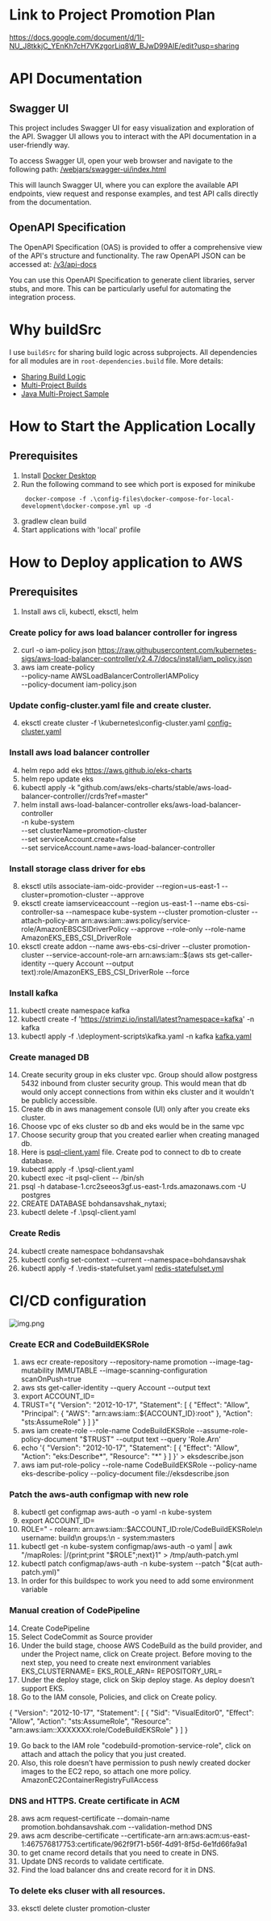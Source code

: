 # Link to Project Promotion Plan
https://docs.google.com/document/d/1I-NU_J8tkkjC_YEnKh7cH7VKzgorLiq8W_BJwD99AIE/edit?usp=sharing

# API Documentation

## Swagger UI

This project includes Swagger UI for easy visualization and exploration of the API. Swagger UI allows you to interact with the API documentation in a user-friendly way.

To access Swagger UI, open your web browser and navigate to the following path:
[/webjars/swagger-ui/index.html](/webjars/swagger-ui/index.html)



This will launch Swagger UI, where you can explore the available API endpoints, view request and response examples, and test API calls directly from the documentation.

## OpenAPI Specification

The OpenAPI Specification (OAS) is provided to offer a comprehensive view of the API's structure and functionality. The raw OpenAPI JSON can be accessed at:
[/v3/api-docs](/v3/api-docs)

You can use this OpenAPI Specification to generate client libraries, server stubs, and more. This can be particularly useful for automating the integration process.

# Why buildSrc

I use `buildSrc` for sharing build logic across subprojects. All dependencies for all modules are in `root-dependencies.build` file. More details:

- [Sharing Build Logic](https://docs.gradle.org/current/userguide/sharing_build_logic_between_subprojects.html)
- [Multi-Project Builds](https://docs.gradle.org/current/userguide/multi_project_builds.html)
- [Java Multi-Project Sample](https://docs.gradle.org/current/samples/sample_building_java_applications_multi_project.html#review_the_project_files)

# How to Start the Application Locally

## Prerequisites

1. Install [Docker Desktop](https://www.docker.com/products/docker-desktop)
2. Run the following command to see which port is exposed for minikube
    ```
     docker-compose -f .\config-files\docker-compose-for-local-development\docker-compose.yml up -d
    ```
3. gradlew clean build
4. Start applications with 'local' profile

# How to Deploy application to AWS

## Prerequisites
1. Install aws cli, kubectl, eksctl, helm 

### Create policy for aws load balancer controller for ingress
2. curl -o iam-policy.json https://raw.githubusercontent.com/kubernetes-sigs/aws-load-balancer-controller/v2.4.7/docs/install/iam_policy.json
3. aws iam create-policy \
   --policy-name AWSLoadBalancerControllerIAMPolicy \
   --policy-document iam-policy.json
### Update config-cluster.yaml file and create cluster. 
4. eksctl create cluster -f \kubernetes\config-cluster.yaml
[config-cluster.yaml](deployment-scripts%2Fconfig-cluster.yaml)
### Install aws load balancer controller
4. helm repo add eks https://aws.github.io/eks-charts
5. helm repo update eks
6. kubectl apply -k "github.com/aws/eks-charts/stable/aws-load-balancer-controller//crds?ref=master"
7. helm install aws-load-balancer-controller eks/aws-load-balancer-controller \
   -n kube-system \
   --set clusterName=promotion-cluster \
   --set serviceAccount.create=false \
   --set serviceAccount.name=aws-load-balancer-controller
### Install storage class driver for ebs
8. eksctl utils associate-iam-oidc-provider --region=us-east-1 --cluster=promotion-cluster --approve
9. eksctl create iamserviceaccount --region us-east-1 --name ebs-csi-controller-sa --namespace kube-system --cluster promotion-cluster --attach-policy-arn arn:aws:iam::aws:policy/service-role/AmazonEBSCSIDriverPolicy  --approve --role-only --role-name AmazonEKS_EBS_CSI_DriverRole
10. eksctl create addon --name aws-ebs-csi-driver --cluster promotion-cluster --service-account-role-arn arn:aws:iam::$(aws sts get-caller-identity --query Account --output text):role/AmazonEKS_EBS_CSI_DriverRole --force
### Install kafka 
11. kubectl create namespace kafka
12. kubectl create -f 'https://strimzi.io/install/latest?namespace=kafka' -n kafka
13. kubectl apply -f .\deployment-scripts\kafka.yaml -n kafka
    [kafka.yaml](deployment-scripts%2Fkafka.yaml)
### Create managed DB
14. Create security group in eks cluster vpc. Group should allow postgress 5432 inbound from cluster security group. This would mean that db would only accept connections from within eks cluster and it wouldn't be publicly accessible.
15. Create db in aws management console (UI) only after you create eks cluster.
16. Choose vpc of eks cluster so db and eks would be in the same vpc 
17. Choose security group that you created earlier when creating managed db. 
18. Here is [psql-client.yaml](deployment-scripts%2Fpsql-client.yaml) file. Create pod to connect to db to create database. 
19. kubectl apply -f .\psql-client.yaml
20. kubectl exec -it psql-client -- /bin/sh
21. psql -h database-1.crc2seeos3gf.us-east-1.rds.amazonaws.com -U postgres
22.  CREATE DATABASE bohdansavshak_nytaxi;
23. kubectl delete -f .\psql-client.yaml
### Create Redis 
24. kubectl create namespace bohdansavshak
25. kubectl config set-context --current --namespace=bohdansavshak
26. kubectl apply -f .\redis-statefulset.yaml 
[redis-statefulset.yml](deployment-scripts%2Fredis-statefulset.yml)


# CI/CD configuration
![img.png](config-files/img.png)
### Create ECR and CodeBuildEKSRole
1. aws ecr create-repository --repository-name promotion --image-tag-mutability IMMUTABLE --image-scanning-configuration scanOnPush=true
2. aws sts get-caller-identity --query Account --output text
3. export ACCOUNT_ID=<aws account id>
4. TRUST="{ \"Version\": \"2012-10-17\", \"Statement\": [ { \"Effect\": \"Allow\", \"Principal\": { \"AWS\": \"arn:aws:iam::${ACCOUNT_ID}:root\" }, \"Action\": \"sts:AssumeRole\" } ] }"
5. aws iam create-role --role-name CodeBuildEKSRole --assume-role-policy-document "$TRUST" --output text --query 'Role.Arn'
6. echo '{ "Version": "2012-10-17", "Statement": [ { "Effect": "Allow", "Action": "eks:Describe*", "Resource": "*" } ] }' > eksdescribe.json
7. aws iam put-role-policy --role-name CodeBuildEKSRole --policy-name eks-describe-policy --policy-document file://eksdescribe.json
### Patch the aws-auth configmap with new role
8. kubectl get configmap aws-auth -o yaml -n kube-system
9. export ACCOUNT_ID=<aws account id>
10. ROLE=" - rolearn: arn:aws:iam::$ACCOUNT_ID:role/CodeBuildEKSRole\n username: build\n groups:\n - system:masters
11. kubectl get -n kube-system configmap/aws-auth -o yaml | awk "/mapRoles: \|/{print;print \"$ROLE\";next}1" > /tmp/auth-patch.yml
12. kubectl patch configmap/aws-auth -n kube-system --patch "$(cat auth-patch.yml)"
13. In order for this buildspec to work you need to add some environment variable
### Manual creation of CodePipeline
14. Create CodePipeline
15. Select CodeCommit as Source provider
16. Under the build stage, choose AWS CodeBuild as the build provider, and under the Project name, click on Create project.
    Before moving to the next step, you need to create next environment variables
    EKS_CLUSTERNAME=<your eks cluster name>
    EKS_ROLE_ARN=<ARN of CodeBuildEKSRole>
    REPOSITORY_URL=<ECR repository>
17. Under the deploy stage, click on Skip deploy stage. As deploy doesn’t support EKS.
18. Go to the IAM console, Policies, and click on Create policy.

{
"Version": "2012-10-17",
"Statement": [
{
"Sid": "VisualEditor0",
"Effect": "Allow",
"Action": "sts:AssumeRole",
"Resource": "arn:aws:iam::XXXXXXX:role/CodeBuildEKSRole"
}
]
}

19. Go back to the IAM role "codebuild-promotion-service-role", click on attach and attach the policy that you just created.
20. Also, this role doesn’t have permission to push newly created docker images to the EC2 repo, so attach one more policy. AmazonEC2ContainerRegistryFullAccess

### DNS and HTTPS. Create certificate in ACM
28. aws acm request-certificate --domain-name promotion.bohdansavshak.com --validation-method DNS
29. aws acm describe-certificate --certificate-arn arn:aws:acm:us-east-1:467576817753:certificate/962f9f71-b56f-4d91-8f5d-6e1fd66fa9a1
30. to get cname record details that you need to create in DNS.
31. Update DNS records to validate certificate.
32. Find the load balancer dns and create record for it in DNS.
### To delete eks cluser with all resources.
33. eksctl delete cluster promotion-cluster